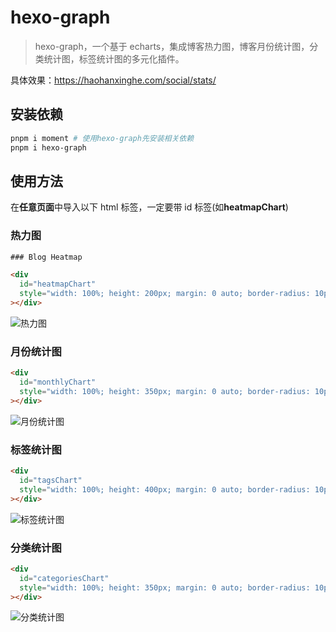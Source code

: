 # hexo-graph

> hexo-graph，一个基于 echarts，集成博客热力图，博客月份统计图，分类统计图，标签统计图的多元化插件。

具体效果：https://haohanxinghe.com/social/stats/

## 安装依赖

```bash
pnpm i moment # 使用hexo-graph先安装相关依赖
pnpm i hexo-graph
```

## 使用方法

在**任意页面**中导入以下 html 标签，一定要带 id 标签(如**heatmapChart**)

### 热力图

```html
### Blog Heatmap

<div
  id="heatmapChart"
  style="width: 100%; height: 200px; margin: 0 auto; border-radius: 10px; padding: 10px; background-color: #ffffff; box-shadow: 0 2px 10px rgba(0, 0, 0, 0.1);"
></div>
```

![热力图](https://image.codepzj.cn/image/202412022134428.png)

### 月份统计图

```html
<div
  id="monthlyChart"
  style="width: 100%; height: 350px; margin: 0 auto; border-radius: 10px; padding: 10px; background-color: #ffffff; box-shadow: 0 2px 10px rgba(0, 0, 0, 0.1);"
></div>
```

![月份统计图](https://image.codepzj.cn/image/202412022135436.png)

### 标签统计图

```html
<div
  id="tagsChart"
  style="width: 100%; height: 400px; margin: 0 auto; border-radius: 10px; padding: 10px; background-color: #ffffff; box-shadow: 0 2px 10px rgba(0, 0, 0, 0.1);"
></div>
```

![标签统计图](https://image.codepzj.cn/image/202412022136846.png)

### 分类统计图

```html
<div
  id="categoriesChart"
  style="width: 100%; height: 350px; margin: 0 auto; border-radius: 10px; padding: 10px; background-color: #ffffff; box-shadow: 0 2px 10px rgba(0, 0, 0, 0.1);"
></div>
```

![分类统计图](https://image.codepzj.cn/image/202412022137058.png)
